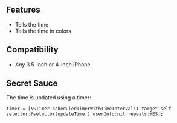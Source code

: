## Features
* Tells the time
* Tells the time in colors

## Compatibility
* *Any* 3.5-inch or 4-inch iPhone

## Secret Sauce
The time is updated using a timer:
```objc
timer = [NSTimer scheduledTimerWithTimeInterval:1 target:self selector:@selector(updateTime:) userInfo:nil repeats:YES];
```